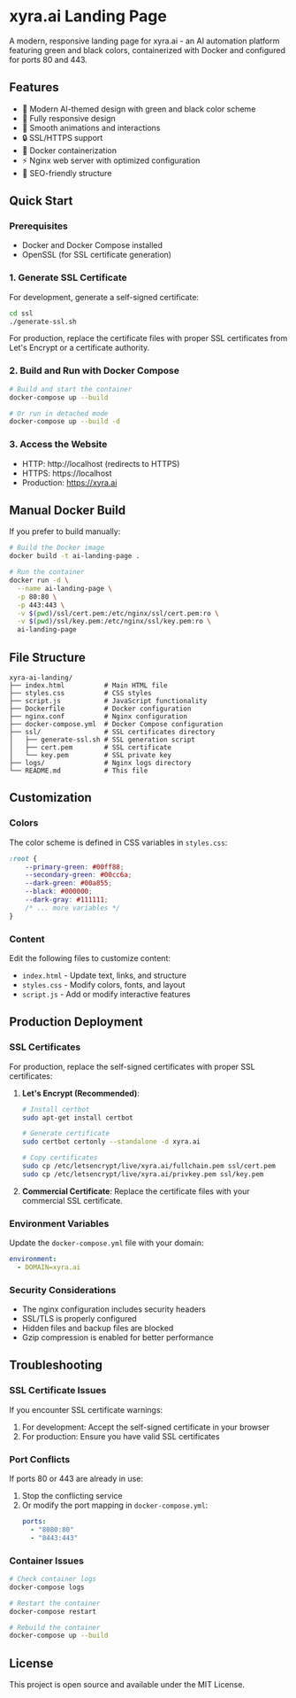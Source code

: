 # xyra.ai Landing Page

A modern, responsive landing page for xyra.ai - an AI automation platform featuring green and black colors, containerized with Docker and configured for ports 80 and 443.

## Features

- 🎨 Modern AI-themed design with green and black color scheme
- 📱 Fully responsive design
- 🚀 Smooth animations and interactions
- 🔒 SSL/HTTPS support
- 🐳 Docker containerization
- ⚡ Nginx web server with optimized configuration
- 🎯 SEO-friendly structure

## Quick Start

### Prerequisites

- Docker and Docker Compose installed
- OpenSSL (for SSL certificate generation)

### 1. Generate SSL Certificate

For development, generate a self-signed certificate:

```bash
cd ssl
./generate-ssl.sh
```

For production, replace the certificate files with proper SSL certificates from Let's Encrypt or a certificate authority.

### 2. Build and Run with Docker Compose

```bash
# Build and start the container
docker-compose up --build

# Or run in detached mode
docker-compose up --build -d
```

### 3. Access the Website

- HTTP: http://localhost (redirects to HTTPS)
- HTTPS: https://localhost
- Production: https://xyra.ai

## Manual Docker Build

If you prefer to build manually:

```bash
# Build the Docker image
docker build -t ai-landing-page .

# Run the container
docker run -d \
  --name ai-landing-page \
  -p 80:80 \
  -p 443:443 \
  -v $(pwd)/ssl/cert.pem:/etc/nginx/ssl/cert.pem:ro \
  -v $(pwd)/ssl/key.pem:/etc/nginx/ssl/key.pem:ro \
  ai-landing-page
```

## File Structure

```
xyra-ai-landing/
├── index.html          # Main HTML file
├── styles.css          # CSS styles
├── script.js           # JavaScript functionality
├── Dockerfile          # Docker configuration
├── nginx.conf          # Nginx configuration
├── docker-compose.yml  # Docker Compose configuration
├── ssl/                # SSL certificates directory
│   ├── generate-ssl.sh # SSL generation script
│   ├── cert.pem        # SSL certificate
│   └── key.pem         # SSL private key
├── logs/               # Nginx logs directory
└── README.md           # This file
```

## Customization

### Colors

The color scheme is defined in CSS variables in `styles.css`:

```css
:root {
    --primary-green: #00ff88;
    --secondary-green: #00cc6a;
    --dark-green: #00a855;
    --black: #000000;
    --dark-gray: #111111;
    /* ... more variables */
}
```

### Content

Edit the following files to customize content:

- `index.html` - Update text, links, and structure
- `styles.css` - Modify colors, fonts, and layout
- `script.js` - Add or modify interactive features

## Production Deployment

### SSL Certificates

For production, replace the self-signed certificates with proper SSL certificates:

1. **Let's Encrypt (Recommended)**:
   ```bash
   # Install certbot
   sudo apt-get install certbot
   
   # Generate certificate
   sudo certbot certonly --standalone -d xyra.ai
   
   # Copy certificates
   sudo cp /etc/letsencrypt/live/xyra.ai/fullchain.pem ssl/cert.pem
   sudo cp /etc/letsencrypt/live/xyra.ai/privkey.pem ssl/key.pem
   ```

2. **Commercial Certificate**: Replace the certificate files with your commercial SSL certificate.

### Environment Variables

Update the `docker-compose.yml` file with your domain:

```yaml
environment:
  - DOMAIN=xyra.ai
```

### Security Considerations

- The nginx configuration includes security headers
- SSL/TLS is properly configured
- Hidden files and backup files are blocked
- Gzip compression is enabled for better performance

## Troubleshooting

### SSL Certificate Issues

If you encounter SSL certificate warnings:

1. For development: Accept the self-signed certificate in your browser
2. For production: Ensure you have valid SSL certificates

### Port Conflicts

If ports 80 or 443 are already in use:

1. Stop the conflicting service
2. Or modify the port mapping in `docker-compose.yml`:
   ```yaml
   ports:
     - "8080:80"
     - "8443:443"
   ```

### Container Issues

```bash
# Check container logs
docker-compose logs

# Restart the container
docker-compose restart

# Rebuild the container
docker-compose up --build
```

## License

This project is open source and available under the MIT License.
